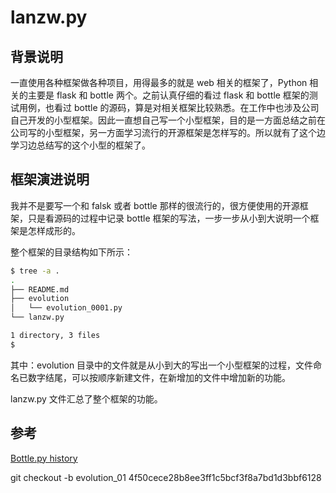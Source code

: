 # lanzw.py

## 背景说明

一直使用各种框架做各种项目，用得最多的就是 web 相关的框架了，Python 相关的主要是 flask 和 bottle 两个。之前认真仔细的看过 flask 和 bottle 框架的测试用例，也看过 bottle 的源码，算是对相关框架比较熟悉。在工作中也涉及公司自己开发的小型框架。因此一直想自己写一个小型框架，目的是一方面总结之前在公司写的小型框架，另一方面学习流行的开源框架是怎样写的。所以就有了这个边学习边总结写的这个小型的框架了。

## 框架演进说明

我并不是要写一个和 falsk 或者 bottle 那样的很流行的，很方便使用的开源框架，只是看源码的过程中记录 bottle 框架的写法，一步一步从小到大说明一个框架是怎样成形的。

整个框架的目录结构如下所示：

```bash
$ tree -a .
.
├── README.md
├── evolution
│   └── evolution_0001.py
└── lanzw.py

1 directory, 3 files
$ 
```

其中：evolution 目录中的文件就是从小到大的写出一个小型框架的过程，文件命名已数字结尾，可以按顺序新建文件，在新增加的文件中增加新的功能。

lanzw.py 文件汇总了整个框架的功能。


## 参考

[Bottle.py history](https://github.com/bottlepy/bottle/commits/master?after=357a0cb39cb8337f8467f5396e4b7caaa7e4f25c+979&path%5B%5D=bottle.py)

git checkout -b evolution_01 4f50cece28b8ee3ff1c5bcf3f8a7bd1d3bbf6128
